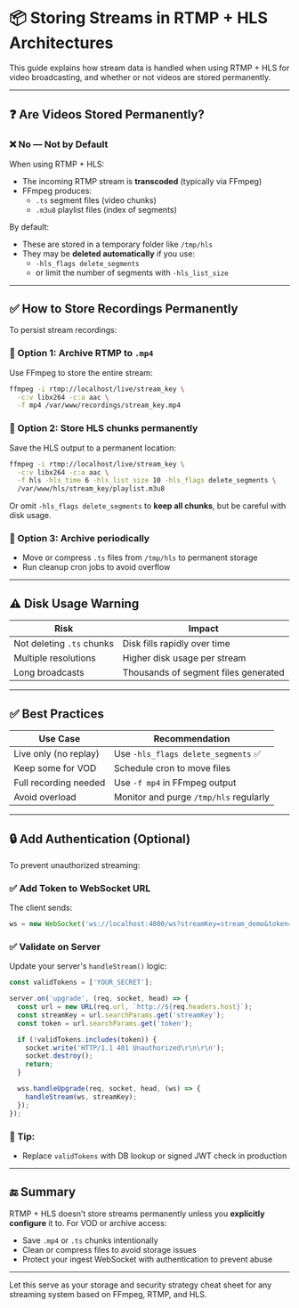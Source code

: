 # 📦 Storing Streams in RTMP + HLS Architectures

This guide explains how stream data is handled when using RTMP + HLS for video broadcasting, and whether or not videos are stored permanently.

---

## ❓ Are Videos Stored Permanently?

### ❌ No — Not by Default

When using RTMP + HLS:
- The incoming RTMP stream is **transcoded** (typically via FFmpeg)
- FFmpeg produces:
  - `.ts` segment files (video chunks)
  - `.m3u8` playlist files (index of segments)

By default:
- These are stored in a temporary folder like `/tmp/hls`
- They may be **deleted automatically** if you use:
  - `-hls_flags delete_segments`
  - or limit the number of segments with `-hls_list_size`

---

## ✅ How to Store Recordings Permanently

To persist stream recordings:

### 🎥 Option 1: Archive RTMP to `.mp4`
Use FFmpeg to store the entire stream:
```bash
ffmpeg -i rtmp://localhost/live/stream_key \
  -c:v libx264 -c:a aac \
  -f mp4 /var/www/recordings/stream_key.mp4
```

### 📂 Option 2: Store HLS chunks permanently
Save the HLS output to a permanent location:
```bash
ffmpeg -i rtmp://localhost/live/stream_key \
  -c:v libx264 -c:a aac \
  -f hls -hls_time 6 -hls_list_size 10 -hls_flags delete_segments \
  /var/www/hls/stream_key/playlist.m3u8
```

Or omit `-hls_flags delete_segments` to **keep all chunks**, but be careful with disk usage.

### 🧹 Option 3: Archive periodically
- Move or compress `.ts` files from `/tmp/hls` to permanent storage
- Run cleanup cron jobs to avoid overflow

---

## ⚠️ Disk Usage Warning

| Risk                       | Impact                              |
|----------------------------|--------------------------------------|
| Not deleting `.ts` chunks  | Disk fills rapidly over time         |
| Multiple resolutions       | Higher disk usage per stream         |
| Long broadcasts            | Thousands of segment files generated |

---

## ✅ Best Practices

| Use Case              | Recommendation                             |
|-----------------------|---------------------------------------------|
| Live only (no replay) | Use `-hls_flags delete_segments` ✅         |
| Keep some for VOD     | Schedule cron to move files                 |
| Full recording needed | Use `-f mp4` in FFmpeg output               |
| Avoid overload        | Monitor and purge `/tmp/hls` regularly     |

---

## 🔒 Add Authentication (Optional)

To prevent unauthorized streaming:

### ✅ Add Token to WebSocket URL
The client sends:
```js
ws = new WebSocket('ws://localhost:4000/ws?streamKey=stream_demo&token=YOUR_SECRET');
```

### ✅ Validate on Server
Update your server's `handleStream()` logic:
```js
const validTokens = ['YOUR_SECRET'];

server.on('upgrade', (req, socket, head) => {
  const url = new URL(req.url, `http://${req.headers.host}`);
  const streamKey = url.searchParams.get('streamKey');
  const token = url.searchParams.get('token');

  if (!validTokens.includes(token)) {
    socket.write('HTTP/1.1 401 Unauthorized\r\n\r\n');
    socket.destroy();
    return;
  }

  wss.handleUpgrade(req, socket, head, (ws) => {
    handleStream(ws, streamKey);
  });
});
```

### 🧠 Tip:
- Replace `validTokens` with DB lookup or signed JWT check in production

---

## 🔚 Summary

RTMP + HLS doesn’t store streams permanently unless you **explicitly configure** it to. For VOD or archive access:
- Save `.mp4` or `.ts` chunks intentionally
- Clean or compress files to avoid storage issues
- Protect your ingest WebSocket with authentication to prevent abuse

---

Let this serve as your storage and security strategy cheat sheet for any streaming system based on FFmpeg, RTMP, and HLS.

